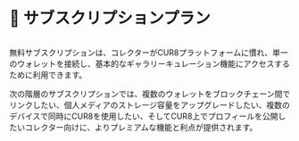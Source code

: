 # 🚀 サブスクリプションプラン

<figure><img src="../../.gitbook/assets/Screenshot 2025-03-23 at 10.57.40.png" alt=""><figcaption></figcaption></figure>

無料サブスクリプションは、コレクターがCUR8プラットフォームに慣れ、単一のウォレットを接続し、基本的なギャラリーキュレーション機能にアクセスするために利用できます。

次の階層のサブスクリプションでは、複数のウォレットをブロックチェーン間でリンクしたい、個人メディアのストレージ容量をアップグレードしたい、複数のデバイスで同時にCUR8を使用したい、そしてCUR8上でプロフィールを公開したいコレクター向けに、よりプレミアムな機能と利点が提供されます。